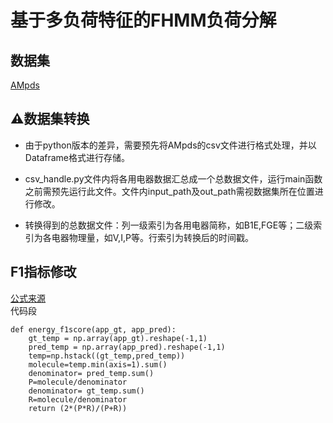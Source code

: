 # 基于多负荷特征的FHMM负荷分解  
## 数据集
[AMpds](https://dataverse.harvard.edu/dataset.xhtml?persistentId=doi:10.7910/DVN/MXB7VO)
## ⚠数据集转换
* 由于python版本的差异，需要预先将AMpds的csv文件进行格式处理，并以Dataframe格式进行存储。

* csv_handle.py文件内将各用电器数据汇总成一个总数据文件，运行main函数之前需预先运行此文件。文件内input_path及out_path需视数据集所在位置进行修改。

* 转换得到的总数据文件：列一级索引为各用电器简称，如B1E,FGE等；二级索引为各电器物理量，如V,I,P等。行索引为转换后的时间戳。
## F1指标修改
[公式来源](https://www.sciencedirect.com/science/article/abs/pii/S0306261917312369)  
代码段
<pre><code>def energy_f1score(app_gt, app_pred):  
    gt_temp = np.array(app_gt).reshape(-1,1)  
    pred_temp = np.array(app_pred).reshape(-1,1)  
    temp=np.hstack((gt_temp,pred_temp))  
    molecule=temp.min(axis=1).sum()  
    denominator= pred_temp.sum()  
    P=molecule/denominator  
    denominator= gt_temp.sum()  
    R=molecule/denominator  
    return (2*(P*R)/(P+R))
</code></pre>
